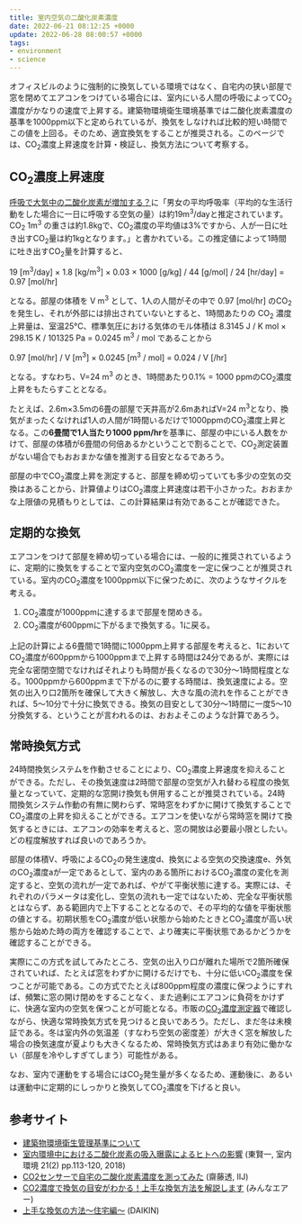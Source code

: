 ```yaml
---
title: 室内空気の二酸化炭素濃度
date: 2022-06-21 08:12:25 +0000
update: 2022-06-28 08:00:57 +0000
tags:
- environment
- science
---
```

オフィスビルのように強制的に換気している環境ではなく、自宅内の狭い部屋で窓を閉めてエアコンをつけている場合には、室内にいる人間の呼吸によってCO<sub>2</sub>濃度がかなりの速度で上昇する。建築物環境衛生環境基準では二酸化炭素濃度の基準を1000ppm以下と定められているが、換気をしなければ比較的短い時間でこの値を上回る。そのため、適宜換気をすることが推奨される。このページでは、CO<sub>2</sub>濃度上昇速度を計算・検証し、換気方法について考察する。

## CO<sub>2</sub>濃度上昇速度
[呼吸で大気中の二酸化炭素が増加する？](https://www.cger.nies.go.jp/ja/library/qa/26/26-1/qa_26-1-j.html)に「男女の平均呼吸率（平均的な生活行動をした場合に一日に呼吸する空気の量）は約19m<sup>3</sup>/dayと推定されています。CO<sub>2</sub> 1m<sup>3</sup> の重さは約1.8kgで、CO<sub>2</sub>濃度の平均値は3%ですから、人が一日に吐き出すCO<sub>2</sub>量は約1kgとなります。」と書かれている。この推定値によって1時間に吐き出すCO<sub>2</sub>量を計算すると、

19 [m<sup>3</sup>/day] &times; 1.8 [kg/m<sup>3</sup>] &times; 0.03 &times; 1000 [g/kg] / 44 [g/mol] / 24 [hr/day] = 0.97 [mol/hr]

となる。部屋の体積を V m<sup>3</sup> として、1人の人間がその中で 0.97 [mol/hr] のCO<sub>2</sub> を発生し、それが外部には排出されていないとすると、1時間あたりの CO<sub>2</sub> 濃度上昇量は、室温25°C、標準気圧における気体のモル体積は 8.3145 J / K mol &times; 298.15 K / 101325 Pa = 0.0245 m<sup>3</sup> / mol であることから

0.97 [mol/hr] / V [m<sup>3</sup>] &times; 0.0245 [m<sup>3</sup> / mol] = 0.024 / V [/hr]

となる。すなわち、V=24 m<sup>3</sup> のとき、1時間あたり0.1% = 1000 ppmのCO<sub>2</sub>濃度上昇をもたらすこととなる。

たとえば、2.6m&times;3.5mの6畳の部屋で天井高が2.6mあればV=24 m<sup>3</sup>となり、換気がまったくなければ1人の人間が1時間いるだけで1000ppmのCO<sub>2</sub>濃度上昇となる。この<strong>6畳間で1人当たり1000 ppm/hr</strong>を基準に、部屋の中にいる人数をかけて、部屋の体積が6畳間の何倍あるかということで割ることで、CO<sub>2</sub>測定装置がない場合でもおおまかな値を推測する目安となるであろう。

部屋の中でCO<sub>2</sub>濃度上昇を測定すると、部屋を締め切っていても多少の空気の交換はあることから、計算値よりはCO<sub>2</sub>濃度上昇速度は若干小さかった。おおまかな上限値の見積もりとしては、この計算結果は有効であることが確認できた。

## 定期的な換気
エアコンをつけて部屋を締め切っている場合には、一般的に推奨されているように、定期的に換気をすることで室内空気のCO<sub>2</sub>濃度を一定に保つことが推奨されている。室内のCO<sub>2</sub>濃度を1000ppm以下に保つために、次のようなサイクルを考える。

1. CO<sub>2</sub>濃度が1000ppmに達するまで部屋を閉めきる。
2. CO<sub>2</sub>濃度が600ppmに下がるまで換気する。1に戻る。

上記の計算による6畳間で1時間に1000ppm上昇する部屋を考えると、1においてCO<sub>2</sub>濃度が600ppmから1000ppmまで上昇する時間は24分であるが、実際には完全な密閉空間でなければそれよりも時間が長くなるので30分〜1時間程度となる。1000ppmから600ppmまで下がるのに要する時間は、換気速度による。空気の出入り口2箇所を確保して大きく解放し、大きな風の流れを作ることができれば、5〜10分で十分に換気できる。換気の目安として30分〜1時間に一度5〜10分換気する、ということが言われるのは、おおよそこのような計算であろう。

## 常時換気方式
24時間換気システムを作動させることにより、CO<sub>2</sub>濃度上昇速度を抑えることができる。ただし、その換気速度は2時間で部屋の空気が入れ替わる程度の換気量となっていて、定期的な窓開け換気も併用することが推奨されている。24時間換気システム作動の有無に関わらず、常時窓をわずかに開けて換気することでCO<sub>2</sub>濃度の上昇を抑えることができる。エアコンを使いながら常時窓を開けて換気するときには、エアコンの効率を考えると、窓の開放は必要最小限としたい。どの程度解放すれば良いのであろうか。

部屋の体積V、呼吸によるCO<sub>2</sub>の発生速度d、換気による空気の交換速度e、外気のCO<sub>2</sub>濃度aが一定であるとして、室内のある箇所におけるCO<sub>2</sub>濃度の変化を測定すると、空気の流れが一定であれば、やがて平衡状態に達する。実際には、それぞれのパラメータは変化し、空気の流れも一定ではないため、完全な平衡状態とはならず、ある範囲内で上下することとなるので、その平均的な値を平衡状態の値とする。初期状態をCO<sub>2</sub>濃度が低い状態から始めたときとCO<sub>2</sub>濃度が高い状態から始めた時の両方を確認することで、より確実に平衡状態であるかどうかを確認することができる。

実際にこの方式を試してみたところ、空気の出入り口が離れた場所で2箇所確保されていれば、たとえば窓をわずかに開けるだけでも、十分に低いCO<sub>2</sub>濃度を保つことが可能である。この方式でたとえば800ppm程度の濃度に保つようにすれば、頻繁に窓の開け閉めをすることなく、また過剰にエアコンに負荷をかけずに、快適な室内の空気を保つことが可能となる。市販の[CO<sub>2</sub>濃度測定器](https://www.amazon.co.jp/s?k=CO2%E6%BF%83%E5%BA%A6%E6%B8%AC%E5%AE%9A%E5%99%A8+NDIR)で確認しながら、快適な常時換気方式を見つけると良いであろう。ただし、まだ冬は未検証である。冬は室内外の気温差（すなわち空気の密度差）が大きく窓を解放した場合の換気速度が夏よりも大きくなるため、常時換気方式はあまり有効に働かない（部屋を冷やしすぎてしまう）可能性がある。

なお、室内で運動をする場合にはCO<sub>2</sub>発生量が多くなるため、運動後に、あるいは運動中に定期的にしっかりと換気してCO<sub>2</sub>濃度を下げると良い。

## 参考サイト
- [建築物環境衛生管理基準について](https://www.mhlw.go.jp/bunya/kenkou/seikatsu-eisei10/)
- [室内環境中における二酸化炭素の吸入曝露によるヒトへの影響](https://www.jstage.jst.go.jp/article/siej/21/2/21_113/_pdf/-char/en) (東賢一, 室内環境 21(2) pp.113-120, 2018)
- [CO2センサーで自宅の二酸化炭素濃度を測ってみた](https://route-b.iij.ad.jp/archives/1408) (齋藤透, IIJ)
- [CO2濃度で換気の目安がわかる！上手な換気方法を解説します](https://minnaair.com/blog/3488/) (みんなエアー)
- [上手な換気の方法～住宅編～](https://www.daikin.co.jp/air/life/ventilation) (DAIKIN)
